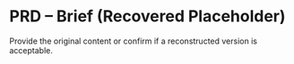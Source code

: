 # PRD – Brief (Recovered Placeholder)

Provide the original content or confirm if a reconstructed version is acceptable.


